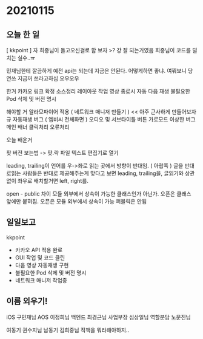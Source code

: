 # 20210115
## 오늘 한 일
[ kkpoint ]
자 희중님이 들고오신걸로 함 보자 >? 걍 잘 되는거였음
희중님이 코드를 덜치는 실수..ㅠ

민재님한테 깔끔하게 예전 api는 되는데 지금은 안된다.
어떻게하면 좋냐.
여쭤보니 당연쓰 지금꺼 쓰라고하심 오우오우



한거
카카오 링크 확정
소스정리
레이아웃 작업
영상 종료시 자동 다음 재생
불필요한 Pod 삭제 및 버전 명시

해야할 거
알라모파이어 적용 ( 네트워크 매니저 만들기 ) << 아주 근사하게 만들어보자규
자동재생 버그 ( 엠비씨 전체화면 )
오디오 및 서브타이틀 버튼 가로모드 이상한 버그
메인 배너 클릭처리
오류처리

오늘 배운거

팟 버전 보는법 -> 팟.락 파일 텍스트 편집기로 열기

leading, trailing이 언어를 우->좌로 읽는 곳에서 방향이 반대임. ( 아랍쪽 )
글을 반대로읽는 사람들은 반대로 제공해주는게 맞다고 보면 leading, trailing을,
글읽기와 상관없이 좌우로 배치할거면 left, right를.

open - public 차이
모듈 외부에서 상속이 가능한 클래스인가 아닌가.
오픈은 클래스 앞에만 붙혀짐.
오픈은 모듈 외부에서 상속이 가능
퍼블릭은 안됨




## 일일보고

kkpoint
 - 카카오 API 적용 완료
 - GUI 작업 및 코드 클린
 - 다음 영상 자동재생 구현
 - 불필요한 Pod 삭제 및 버전 명시
 - 네트워크 매니저 작업중

## 이름 외우기!
iOS 구민재님
AOS 이정희님
백엔드 최경근님
사업부장 심상일님
역할분담 노문진님

여동기 권수지님
남동기 김희중님
직책을 뭐라해야하지..

